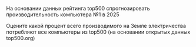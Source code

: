 На основании данных рейтинга top500 спрогнозировать  производительность компьютера №1 в 2025

Oцените какой процент всего производимого на Земле электричества потребляют все компьютеры из top500 (на основании открытых данных top500.org)